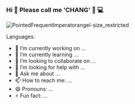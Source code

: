### Hi  👋  Please  call  me  'CHANG'  🐘  💻

![PointedFrequentImperatorangel-size_restricted](https://github.com/changthatsmynem/changthatsmynem/assets/90864879/8aa931d0-3012-4b28-a7fa-1701593ab047)

Languages:

<!--HTML5 -->

<!-- Figma -->

- 🔭 I’m currently working on ...
- 🌱 I’m currently learning ...
- 👯 I’m looking to collaborate on ...
- 🤔 I’m looking for help with ...
- 💬 Ask me about ...
- 📫 How to reach me: ...
- 😄 Pronouns: ...
- ⚡ Fun fact: ...

